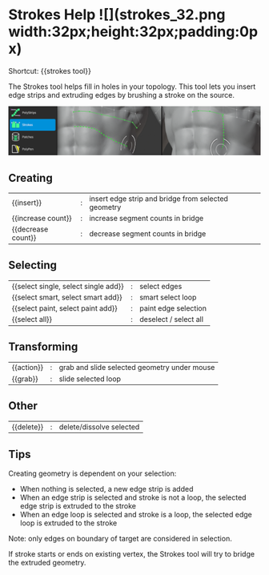 # Strokes Help ![](strokes_32.png width:32px;height:32px;padding:0px)

Shortcut: {{strokes tool}}


The Strokes tool helps fill in holes in your topology.
This tool lets you insert edge strips and extruding edges by brushing a stroke on the source.

![](help_strokes.png)

## Creating

|  |  |  |
| --- | --- | --- |
| {{insert}}         | : | insert edge strip and bridge from selected geometry |
| {{increase count}} | : | increase segment counts in bridge |
| {{decrease count}} | : | decrease segment counts in bridge |


## Selecting

|  |  |  |
| --- | --- | --- |
| {{select single, select single add}} | : | select edges |
| {{select smart, select smart add}}   | : | smart select loop |
| {{select paint, select paint add}}   | : | paint edge selection |
| {{select all}}                       | : | deselect / select all |


## Transforming

|  |  |  |
| --- | --- | --- |
| {{action}}        | : | grab and slide selected geometry under mouse |
| {{grab}}          | : | slide selected loop |

## Other

|  |  |  |
| --- | --- | --- |
| {{delete}}         | : | delete/dissolve selected |


## Tips

Creating geometry is dependent on your selection:

- When nothing is selected, a new edge strip is added
- When an edge strip is selected and stroke is not a loop, the selected edge strip is extruded to the stroke
- When an edge loop is selected and stroke is a loop, the selected edge loop is extruded to the stroke

Note: only edges on boundary of target are considered in selection.

If stroke starts or ends on existing vertex, the Strokes tool will try to bridge the extruded geometry.
